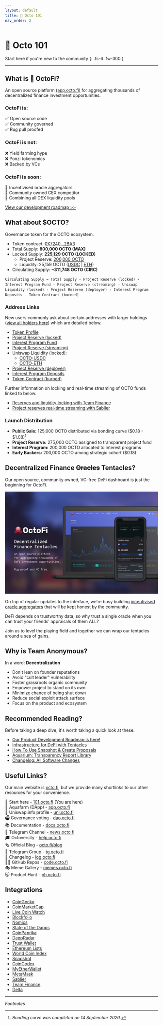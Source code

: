 ```yaml
---
layout: default
title: 👋 Octo 101
nav_order: 2
---
```


# 👋 Octo 101

Start here if you're new to the community
{: .fs-6 .fw-300 }

---

## What is 🐙 OctoFi?

An open source platform [(app.octo.fi)](https://app.octo.fi) for aggregating thousands of decentralized finance investment opportunities.

### OctoFi **is**:

✅ Open source code<br>
✅ Community governed<br>
✅ Rug pull proofed

### OctoFi is **not**:

❌ Yield farming hype<br>
❌ Ponzi tokenomics<br>
❌ Backed by VCs

### OctoFi is **soon**:

🚧 Incentivised oracle aggregators<br>
🚧 Community owned CEX competitor<br>
🚧 Combining all DEX liquidity pools

[View our development roadmap >>](/docs/roadmap)

## What about $OCTO?

Governance token for the OCTO ecosystem.

<script defer src="https://www.livecoinwatch.com/static/lcw-widget.js"></script> <div class="livecoinwatch-widget-6" lcw-coin="OCTO" lcw-base="USD" lcw-period="d" lcw-color-tx="#27262b" lcw-color-bg="#f5f6fa" lcw-border-w="1" ></div>

- Token contract: [0X7240...2BA3](https://etherscan.io/token/0x7240ac91f01233baaf8b064248e80feaa5912ba3)
- Total Supply: **800,000 OCTO (MAX)**
- Locked Supply: **225,129 OCTO (LOCKED)**
	- Project Reserve: [200,000 OCTO](https://etherscan.io/token/0x7240ac91f01233baaf8b064248e80feaa5912ba3?a=0xdbf72370021babafbceb05ab10f99ad275c6220a)
	- Liquidity: 25,159 OCTO ([USDC](https://etherscan.io/token/0x7240ac91f01233baaf8b064248e80feaa5912ba3?a=0x1b87fde6af5396165fdadf7f532784622a824abf) \| [ETH](https://etherscan.io/token/0x7240ac91f01233baaf8b064248e80feaa5912ba3?a=0xd7cfbcadaaf6475321cfcf3884f15a93400be658))
- Circulating Supply: **~311,748 OCTO (CIRC)**

`Circulating Supply = Total Supply - Project Reserve (locked) - Interest Program Fund - Project Reserve (streaming) - Uniswap Liquidity (locked) - Project Reserve (deployer) - Interest Program Deposits - Token Contract (burned)`

### Address Links

New users commonly ask about certain addresses with larger holdings ([view all holders here](https://etherscan.io/token/0x7240ac91f01233baaf8b064248e80feaa5912ba3#balances)) which are detailed below.

- [Token Profile](https://etherscan.io/token/0x7240ac91f01233baaf8b064248e80feaa5912ba3)
- [Project Reserve (locked)](https://etherscan.io/token/0x7240ac91f01233baaf8b064248e80feaa5912ba3?a=0xdbf72370021babafbceb05ab10f99ad275c6220a)
- [Interest Program Fund](https://etherscan.io/token/0x7240ac91f01233baaf8b064248e80feaa5912ba3?a=0xb51d93791e19d8cf1fdf1851aa97e7695a9135c0)
- [Project Reserve (streaming)](https://etherscan.io/token/0x7240ac91f01233baaf8b064248e80feaa5912ba3?a=0xa4fc358455febe425536fd1878be67ffdbdec59a)
- Uniswap Liquidity (locked): 
	- [OCTO-USDC](https://etherscan.io/token/0x7240ac91f01233baaf8b064248e80feaa5912ba3?a=0x1b87fde6af5396165fdadf7f532784622a824abf)
	- [OCTO-ETH](https://etherscan.io/token/0x7240ac91f01233baaf8b064248e80feaa5912ba3?a=0xd7cfbcadaaf6475321cfcf3884f15a93400be658)
- [Project Reserve (deployer)](https://etherscan.io/token/0x7240ac91f01233baaf8b064248e80feaa5912ba3?a=0xd06777d9b02f677214073cc3c5338904cba7894a)
- [Interest Program Deposits](https://etherscan.io/token/0x7240ac91f01233baaf8b064248e80feaa5912ba3?a=0x0a4e9f69f5b2e1e661da9ed98956f928200ea4ba)
- [Token Contract (burned)](https://etherscan.io/token/0x7240ac91f01233baaf8b064248e80feaa5912ba3?a=0x7240ac91f01233baaf8b064248e80feaa5912ba3)

Further information on locking and real-time streaming of OCTO funds linked to below.

- [Reserves and liquidity locking with Team Finance](https://team.finance/view-coin/0x7240aC91f01233BaAf8b064248E80feaA5912BA3?name=Octo.fi&symbol=OCTO)
- [Project reserves real-time streaming with Sablier](https://app.sablier.finance/stream/867)

### Launch Distribution

- **Public Sale:** 125,000 OCTO distributed via bonding curve ($0.18 - $1.08)[^1]
- **Project Reserve:** 275,000 OCTO assigned to transparent project fund
- **Interest Program:** 200,000 OCTO allocated to interest programs
- **Early Backers:** 200,000 OCTO among strategic cohort ($0.18)

## Decentralized Finance <s>Oracles</s> Tentacles?

Our open source, community owned, VC-free DeFi dashboard is just the beginning for OctoFi.

![](/assets/images/aquafarm.jpg)

On top of regular updates to the interface, we're busy building [incentivised oracle aggregators](/docs/tentacles) that will be kept honest by the community.

DeFi depends on trustworthy data, so why trust a single oracle when you can trust your friends' appraisals of them ALL?

Join us to level the playing field and together we can wrap our tentacles around a sea of gains.

## Why is Team Anonymous?

In a word: **Decentralization**

- Don't lean on founder reputations
- Avoid "cult leader" vulnerability
- Foster grassroots organic community
- Empower project to stand on its own
- Minimize chance of being shut down
- Reduce social exploit attack surface
- Focus on the product and ecosystem

## Recommended Reading?

Before taking a deep dive, it's worth taking a quick look at these.

- [Our Product Development Roadmap is here!](https://octo.fi/blog/dev-roadmap)
- [Infrastructure for DeFi with Tentacles](https://octo.fi/blog/defi-infra)
- [How To Use Snapshot & Create Proposals](https://octo.fi/blog/snapshot-tutorial)
- [Aquarium: Transparency Report Library](https://docs.octo.fi/docs/aquarium/)
- [Changelog: All Software Changes](https://docs.octo.fi/docs/changelog/)

## Useful Links?

Our main website is [octo.fi](https://octo.fi), but we provide many shortlinks to our other resources for your convenience.

👋 Start here - [101.octo.fi](https://octo.fi) (You are here)<br>
🐙 Aquafarm (DApp) - [app.octo.fi](https://app.octo.fi)<br>
🦄 Uniswap.info profile - [uni.octo.fi](https://uni.octo.fi)<br>
🗳 Governance voting - [dao.octo.fi](https://dao.octo.fi)<br>
📚 Documentation - [docs.octo.fi](https://docs.octo.fi)<br>
📰 Telegram Channel - [news.octo.fi](https://news.octo.fi)<br>
🎓 Octoversity - [help.octo.fi](https://help.octo.fi)<br>
🗞 Official Blog - [octo.fi/blog](https://octo.fi/blog)<br>
💬 Telegram Group - [tg.octo.fi](https://tg.octo.fi)<br>
📒 Changelog - [log.octo.fi](https://log.octo.fi)<br>
👩‍💻 GitHub Repos - [code.octo.fi](https://code.octo.fi)<br>
🎭 Meme Gallery - [memes.octo.fi](https://memes.octo.fi)<br>
😻 Product Hunt - [ph.octo.fi](https://ph.octo.fi)

## Integrations

- [CoinGecko](https://www.coingecko.com/coins/octofi)
- [CoinMarketCap](https://coinmarketcap.com/currencies/octofi/)
- [Live Coin Watch](https://www.livecoinwatch.com/price/OctoFi-OCTO)
- [Blockfolio](https://blockfolio.com/coin/OCTO)
- [Nomics](https://nomics.com/assets/octo-octofi)
- [State of the Dapps](https://www.stateofthedapps.com/dapps/octofi)
- [CoinPaprika](https://coinpaprika.com/coin/octo-octofi/)
- [DappRadar](https://dappradar.com/ethereum/defi/octofi)
- [Trust Wallet](https://github.com/trustwallet/assets/pull/4068)
- [Ethereum Lists](https://github.com/ethereum-lists/tokens/pull/409)
- [World Coin Index](https://www.worldcoinindex.com/coin/octofi)
- [Snapshot](https://snapshot.page/#/octofi)
- [CoinCodex](https://coincodex.com/crypto/octofi/)
- [MyEtherWallet](https://github.com/MyEtherWallet/ethereum-lists/pull/1604)
- [MetaMask](https://github.com/MetaMask/eth-contract-metadata/pull/566)
- [Sablier](https://app.sablier.finance/stream/867)
- [Team Finance](https://team.finance/view-coin/0x7240aC91f01233BaAf8b064248E80feaA5912BA3?name=Octo.fi&symbol=OCTO)
- [Delta](https://delta.app/en/crypto/octo*/octofi)

---

*Footnotes*

[^1]: *Bonding curve was completed on 14 September 2020.*
